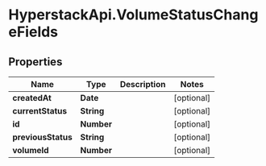 # HyperstackApi.VolumeStatusChangeFields

## Properties

Name | Type | Description | Notes
------------ | ------------- | ------------- | -------------
**createdAt** | **Date** |  | [optional] 
**currentStatus** | **String** |  | [optional] 
**id** | **Number** |  | [optional] 
**previousStatus** | **String** |  | [optional] 
**volumeId** | **Number** |  | [optional] 


